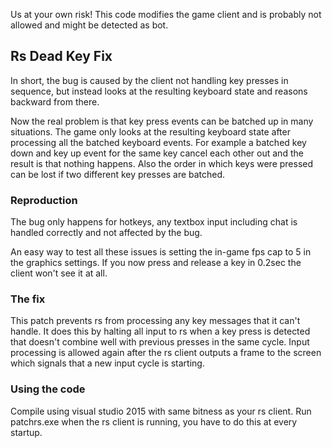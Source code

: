 Us at your own risk! This code modifies the game client and is probably not allowed and might be detected as bot.

## Rs Dead Key Fix
In short, the bug is caused by the client not handling key presses in sequence, but instead looks at the resulting keyboard state and reasons backward from there.   

Now the real problem is that key press events can be batched up in many situations. The game only looks at the resulting keyboard state after processing all the batched keyboard events. For example a batched key down and key up event for the same key cancel each other out and the result is that nothing happens. Also the order in which keys were pressed can be lost if two different key presses are batched.

### Reproduction
The bug only happens for hotkeys, any textbox input including chat is handled correctly and not affected by the bug.

An easy way to test all these issues is setting the in-game fps cap to 5 in the graphics settings. If you now press and release a key in 0.2sec the client won't see it at all.

### The fix
This patch prevents rs from processing any key messages that it can't handle. It does this by halting all input to rs when a key press is detected that doesn't combine well with previous presses in the same cycle. Input processing is allowed again after the rs client outputs a frame to the screen which signals that a new input cycle is starting.
### Using the code
Compile using visual studio 2015 with same bitness as your rs client. Run patchrs.exe when the rs client is running, you have to do this at every startup.